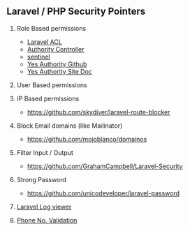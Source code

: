 ## Laravel / PHP Security Pointers

1. Role Based permissions
	* [Laravel ACL](https://packalyst.com/packages/package/kodeine/laravel-acl)
    * [Authority Controller](https://github.com/efficiently/authority-controller)
    * [sentinel](https://cartalyst.com/manual/sentinel/2.0)
	* [Yes Authority Github](https://github.com/livelyworks/YesAuthority)
	* [Yes Authority Site Doc](https://livelyworks.github.io/YesAuthority/Usage.html)
2. User Based permissions
3. IP Based permissions
	* https://github.com/skydiver/laravel-route-blocker
4. Block Email domains (like Mailinator)
	* https://github.com/mojoblanco/domainos
5. Filter Input / Output
	* https://github.com/GrahamCampbell/Laravel-Security
6. Strong Password
	* https://github.com/unicodeveloper/laravel-password

7. [Laravel Log viewer](https://github.com/rap2hpoutre/laravel-log-viewer)
8. [Phone No. Validation](https://github.com/Propaganistas/Laravel-Phone)